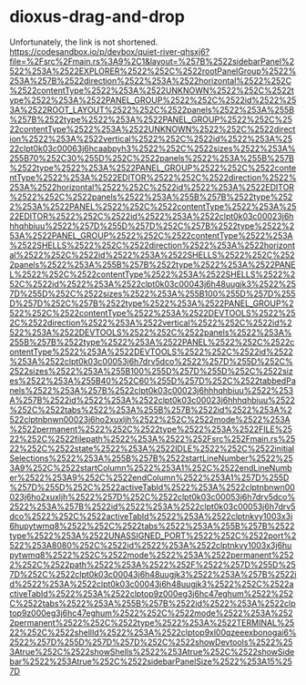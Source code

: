 # dioxus-drag-and-drop

Unfortunately, the link is not shortened.
https://codesandbox.io/p/devbox/quiet-river-qhsxj6?file=%2Fsrc%2Fmain.rs%3A9%2C1&layout=%257B%2522sidebarPanel%2522%253A%2522EXPLORER%2522%252C%2522rootPanelGroup%2522%253A%257B%2522direction%2522%253A%2522horizontal%2522%252C%2522contentType%2522%253A%2522UNKNOWN%2522%252C%2522type%2522%253A%2522PANEL_GROUP%2522%252C%2522id%2522%253A%2522ROOT_LAYOUT%2522%252C%2522panels%2522%253A%255B%257B%2522type%2522%253A%2522PANEL_GROUP%2522%252C%2522contentType%2522%253A%2522UNKNOWN%2522%252C%2522direction%2522%253A%2522vertical%2522%252C%2522id%2522%253A%2522clpt0k03c00063j6hcaabpyh3%2522%252C%2522sizes%2522%253A%255B70%252C30%255D%252C%2522panels%2522%253A%255B%257B%2522type%2522%253A%2522PANEL_GROUP%2522%252C%2522contentType%2522%253A%2522EDITOR%2522%252C%2522direction%2522%253A%2522horizontal%2522%252C%2522id%2522%253A%2522EDITOR%2522%252C%2522panels%2522%253A%255B%257B%2522type%2522%253A%2522PANEL%2522%252C%2522contentType%2522%253A%2522EDITOR%2522%252C%2522id%2522%253A%2522clpt0k03c00023j6hhhqhbiuu%2522%257D%255D%257D%252C%257B%2522type%2522%253A%2522PANEL_GROUP%2522%252C%2522contentType%2522%253A%2522SHELLS%2522%252C%2522direction%2522%253A%2522horizontal%2522%252C%2522id%2522%253A%2522SHELLS%2522%252C%2522panels%2522%253A%255B%257B%2522type%2522%253A%2522PANEL%2522%252C%2522contentType%2522%253A%2522SHELLS%2522%252C%2522id%2522%253A%2522clpt0k03c00043j6h48uugjk3%2522%257D%255D%252C%2522sizes%2522%253A%255B100%255D%257D%255D%257D%252C%257B%2522type%2522%253A%2522PANEL_GROUP%2522%252C%2522contentType%2522%253A%2522DEVTOOLS%2522%252C%2522direction%2522%253A%2522vertical%2522%252C%2522id%2522%253A%2522DEVTOOLS%2522%252C%2522panels%2522%253A%255B%257B%2522type%2522%253A%2522PANEL%2522%252C%2522contentType%2522%253A%2522DEVTOOLS%2522%252C%2522id%2522%253A%2522clpt0k03c00053j6h7drv5dco%2522%257D%255D%252C%2522sizes%2522%253A%255B100%255D%257D%255D%252C%2522sizes%2522%253A%255B40%252C60%255D%257D%252C%2522tabbedPanels%2522%253A%257B%2522clpt0k03c00023j6hhhqhbiuu%2522%253A%257B%2522id%2522%253A%2522clpt0k03c00023j6hhhqhbiuu%2522%252C%2522tabs%2522%253A%255B%257B%2522id%2522%253A%2522clptnbnwn00023j6ho2xuxljh%2522%252C%2522mode%2522%253A%2522permanent%2522%252C%2522type%2522%253A%2522FILE%2522%252C%2522filepath%2522%253A%2522%252Fsrc%252Fmain.rs%2522%252C%2522state%2522%253A%2522IDLE%2522%252C%2522initialSelections%2522%253A%255B%257B%2522startLineNumber%2522%253A9%252C%2522startColumn%2522%253A1%252C%2522endLineNumber%2522%253A9%252C%2522endColumn%2522%253A1%257D%255D%257D%255D%252C%2522activeTabId%2522%253A%2522clptnbnwn00023j6ho2xuxljh%2522%257D%252C%2522clpt0k03c00053j6h7drv5dco%2522%253A%257B%2522id%2522%253A%2522clpt0k03c00053j6h7drv5dco%2522%252C%2522activeTabId%2522%253A%2522clptnkvy1003x3j6hupytwmq8%2522%252C%2522tabs%2522%253A%255B%257B%2522type%2522%253A%2522UNASSIGNED_PORT%2522%252C%2522port%2522%253A8080%252C%2522id%2522%253A%2522clptnkvy1003x3j6hupytwmq8%2522%252C%2522mode%2522%253A%2522permanent%2522%252C%2522path%2522%253A%2522%252F%2522%257D%255D%257D%252C%2522clpt0k03c00043j6h48uugjk3%2522%253A%257B%2522id%2522%253A%2522clpt0k03c00043j6h48uugjk3%2522%252C%2522activeTabId%2522%253A%2522clptop9z000eg3j6hc47eghum%2522%252C%2522tabs%2522%253A%255B%257B%2522id%2522%253A%2522clptop9z000eg3j6hc47eghum%2522%252C%2522mode%2522%253A%2522permanent%2522%252C%2522type%2522%253A%2522TERMINAL%2522%252C%2522shellId%2522%253A%2522clptop9xl00qzeeexbonogai6%2522%257D%255D%257D%257D%252C%2522showDevtools%2522%253Atrue%252C%2522showShells%2522%253Atrue%252C%2522showSidebar%2522%253Atrue%252C%2522sidebarPanelSize%2522%253A15%257D
